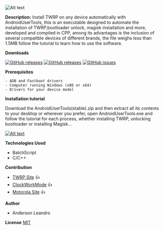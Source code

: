 ![Alt text](https://i.ibb.co/QjJmxvB/Android-User-Tools.png)

**Description:** Install TWRP on any device automatically with AndroidUserTools, this is an executable designed to automate the installation of TWRP,bootloader unlock, magisk installation and more, developed and compiled in CPP, among its advantages is the inclusion of several compatible devices of different brands, the file weighs less than 1.5MB follow the tutorial to learn how to use the software.


**Downloads**

[![GitHub releases](https://img.shields.io/badge/AndroidUT-stable-sucess)](https://github.com/AndersonLeandrog/RunTWRP/releases) [![GitHub releases](https://img.shields.io/badge/AndroidUT-beta-orange)](https://github.com/AndersonLeandrog/RunTWRP/releases) [![GitHub issues](https://img.shields.io/badge/all--ver-Onedrive-informational)](https://onedrive.live.com/?authkey=%21ABHaik5143444M4&id=C1C3CF7F2C302005%21124&cid=C1C3CF7F2C302005)


**Prerequisites**
```
- ADB and Fastboot drivers
- Computer running Windows (x86 or x64)
- Drivers for your device model
```

**Installation tutorial**

Download the AndroidUserTools(stable).zip and then extract all its contents to your desktop or wherever you prefer, open AndroidUserTools.exe and follow the tutorial for each process, whether installing TWRP, unlocking bootloader or installing Magisk...

[![Alt text](https://i.ibb.co/JsRKw0J/Sem-T-tulo.png)](https://www.youtube.com/watch?v=xGDmMr4wF7I&feature=youtu.be)


**Technologies Used**
- BatchScript
- C/C++


**Contribution**
- [TWRP Site](www.twrp.me) :+1:
- [ClockWorkMode](www.adb.clockworkmod.com) :+1:
- [Motorola Site](www.motorola.com.br) :+1:


**Author**
- Anderson Leandro  



**License**
[MIT](https://choosealicense.com/licenses/mit/)
